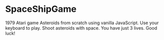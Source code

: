 # SpaceShipGame
1979 Atari game Asteroids from scratch using vanilla JavaScript.
Use your keyboard to play. Shoot asteroids with space. You have just 3 lives. Good luck!
